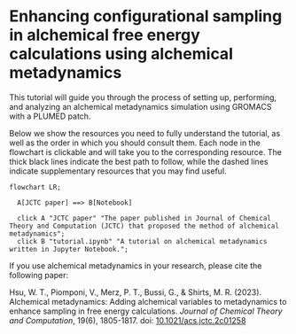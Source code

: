 # Enhancing configurational sampling in alchemical free energy calculations using alchemical metadynamics

This tutorial will guide you through the process of setting up, performing, and analyzing an alchemical metadynamics simulation using GROMACS with a PLUMED patch.

Below we show the resources you need to fully understand the tutorial, as well as the order in which you should consult them. Each node in the flowchart is clickable and will take you to the corresponding resource. The thick black lines indicate the best path to follow, while the dashed lines indicate supplementary resources that you may find useful.

```mermaid
flowchart LR;

  A[JCTC paper] ==> B[Notebook]

  click A "JCTC paper" "The paper published in Journal of Chemical Theory and Computation (JCTC) that proposed the method of alchemical metadynamics";
  click B "tutorial.ipynb" "A tutorial on alchemical metadynamics written in Jupyter Notebook."; 
```

If you use alchemical metadynamics in your research, please cite the following paper:

Hsu, W. T., Piomponi, V., Merz, P. T., Bussi, G., & Shirts, M. R. (2023). Alchemical metadynamics: Adding alchemical variables to metadynamics to enhance sampling in free energy calculations. *Journal of Chemical Theory and Computation*, 19(6), 1805-1817. doi: [10.1021/acs.jctc.2c01258](https://pubs.acs.org/doi/10.1021/acs.jctc.2c01258)

